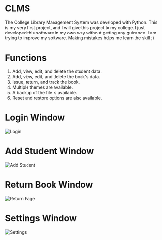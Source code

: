 # CLMS
The College Library Management System was developed with Python. This is my very first project, and I will give this project to my college. I just developed this software in my own way without getting any guidance. I am trying to improve my software. Making mistakes helps me learn the skill ;) 

# Functions
1. Add, view, edit, and delete the student data.
2. Add, view, edit, and delete the book's data.
3. Issue, return, and track the book.
4. Multiple themes are available.
5. A backup of the file is available.
6. Reset and restore options are also available.


# Login Window
![Login](https://user-images.githubusercontent.com/106414500/203367321-5aaca8bf-87f9-44ef-850c-38c53d930c72.png)

# Add Student Window
![Add Student](https://user-images.githubusercontent.com/106414500/203367565-cc6311c7-5fad-44de-9259-9a4f83afa1bc.png)

# Return Book Window
![Return Page](https://user-images.githubusercontent.com/106414500/203367775-742c61cb-bf6e-4cb1-aef3-3d2775e29d14.png)

# Settings Window
![Settings](https://user-images.githubusercontent.com/106414500/203367856-30314dd9-3c01-404f-bdda-21f7a5a61fb7.png)
